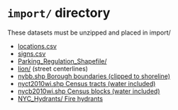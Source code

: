 `import/` directory
======

These datasets must be unzipped and placed in import/

 * [locations.csv](https://www1.nyc.gov/html/dot/downloads/ParkReg/locations.csv)
 * [signs.csv](https://www1.nyc.gov/html/dot/downloads/ParkReg/signs.csv)
 * [Parking_Regulation_Shapefile/](https://www1.nyc.gov/html/dot/downloads/ParkReg/Parking_Regulation_Shapefile.zip)
 * [lion/](https://www1.nyc.gov/site/planning/data-maps/open-data/dwn-lion.page) (street centerlines)
 * [nybb.shp Borough boundaries (clipped to shoreline)](https://www1.nyc.gov/site/planning/data-maps/open-data/districts-download-metadata.page)
 * [nyct2010wi.shp Census tracts (water included)](https://www1.nyc.gov/assets/planning/download/zip/data-maps/open-data/nyct2010wi_20d.zip)
 * [nycb2010wi.shp Census blocks (water included)](https://www1.nyc.gov/assets/planning/download/zip/data-maps/open-data/nycb2010wi_20d.zip)
 * [NYC_Hydrants/ Fire hydrants](https://data.cityofnewyork.us/api/geospatial/6pui-xhxz?method=export&format=Original)